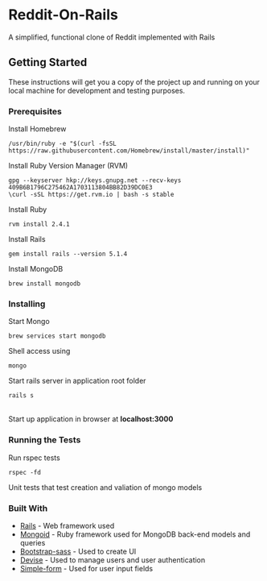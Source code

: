 # Reddit-On-Rails
A simplified, functional clone of Reddit implemented with Rails

## Getting Started
These instructions will get you a copy of the project up and running on your local machine for development and testing purposes.

### Prerequisites
Install Homebrew
```
/usr/bin/ruby -e "$(curl -fsSL https://raw.githubusercontent.com/Homebrew/install/master/install)"
```

Install Ruby Version Manager (RVM) 
```
gpg --keyserver hkp://keys.gnupg.net --recv-keys 409B6B1796C275462A1703113804BB82D39DC0E3
\curl -sSL https://get.rvm.io | bash -s stable
```

Install Ruby
```
rvm install 2.4.1
```

Install Rails
```
gem install rails --version 5.1.4
```

Install MongoDB
```
brew install mongodb
```

### Installing 
Start Mongo
```
brew services start mongodb
```
Shell access using
```
mongo
```
Start rails server in application root folder
```
rails s 
```
<br>Start up application in browser at **localhost:3000**

### Running the Tests 
Run rspec tests 
```
rspec -fd
```
Unit tests that test creation and valiation of mongo models 

### Built With
* [Rails](http://rubyonrails.org/) - Web framework used
* [Mongoid](https://rubygems.org/gems/mongoid) - Ruby framework used for MongoDB back-end models and queries 
* [Bootstrap-sass](https://rubygems.org/gems/bootstrap-sass) - Used to create UI 
* [Devise](https://rubygems.org/gems/devise) - Used to manage users and user authentication
* [Simple-form](https://rubygems.org/gems/simple_form) - Used for user input fields 


